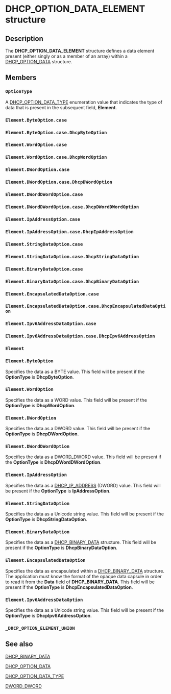 # DHCP_OPTION_DATA_ELEMENT structure

## Description

The **DHCP_OPTION_DATA_ELEMENT** structure defines a data element present (either singly or as a member of an array) within a [DHCP_OPTION_DATA](https://learn.microsoft.com/windows/desktop/api/dhcpsapi/ns-dhcpsapi-dhcp_option_data) structure.

## Members

### `OptionType`

A [DHCP_OPTION_DATA_TYPE](https://learn.microsoft.com/windows/desktop/api/dhcpsapi/ne-dhcpsapi-dhcp_option_data_type) enumeration value that indicates the type of data that is present in the subsequent field, **Element**.

### `Element.ByteOption.case`

### `Element.ByteOption.case.DhcpByteOption`

### `Element.WordOption.case`

### `Element.WordOption.case.DhcpWordOption`

### `Element.DWordOption.case`

### `Element.DWordOption.case.DhcpDWordOption`

### `Element.DWordDWordOption.case`

### `Element.DWordDWordOption.case.DhcpDWordDWordOption`

### `Element.IpAddressOption.case`

### `Element.IpAddressOption.case.DhcpIpAddressOption`

### `Element.StringDataOption.case`

### `Element.StringDataOption.case.DhcpStringDataOption`

### `Element.BinaryDataOption.case`

### `Element.BinaryDataOption.case.DhcpBinaryDataOption`

### `Element.EncapsulatedDataOption.case`

### `Element.EncapsulatedDataOption.case.DhcpEncapsulatedDataOption`

### `Element.Ipv6AddressDataOption.case`

### `Element.Ipv6AddressDataOption.case.DhcpIpv6AddressOption`

### `Element`

### `Element.ByteOption`

Specifies the data as a BYTE value. This field will be present if the **OptionType** is **DhcpByteOption**.

### `Element.WordOption`

Specifies the data as a WORD value. This field will be present if the **OptionType** is **DhcpWordOption**.

### `Element.DWordOption`

Specifies the data as a DWORD value. This field will be present if the **OptionType** is **DhcpDWordOption**.

### `Element.DWordDWordOption`

Specifies the data as a [DWORD_DWORD](https://learn.microsoft.com/windows/desktop/api/dhcpsapi/ns-dhcpsapi-dword_dword) value. This field will be present if the **OptionType** is **DhcpDWordDWordOption**.

### `Element.IpAddressOption`

Specifies the data as a [DHCP_IP_ADDRESS](https://learn.microsoft.com/previous-versions/windows/desktop/dhcp/dhcp-server-management-type-definitions) (DWORD) value. This field will be present if the **OptionType** is **IpAddressOption**.

### `Element.StringDataOption`

Specifies the data as a Unicode string value. This field will be present if the **OptionType** is **DhcpStringDataOption**.

### `Element.BinaryDataOption`

Specifies the data as a [DHCP_BINARY_DATA](https://learn.microsoft.com/windows/desktop/api/dhcpsapi/ns-dhcpsapi-dhcp_binary_data) structure. This field will be present if the **OptionType** is **DhcpBinaryDataOption**.

### `Element.EncapsulatedDataOption`

Specifies the data as encapsulated within a [DHCP_BINARY_DATA](https://learn.microsoft.com/windows/desktop/api/dhcpsapi/ns-dhcpsapi-dhcp_binary_data) structure. The application must know the format of the opaque data capsule in order to read it from the **Data** field of **DHCP_BINARY_DATA**. This field will be present if the **OptionType** is **DhcpEncapsulatedDataOption**.

### `Element.Ipv6AddressDataOption`

Specifies the data as a Unicode string value. This field will be present if the **OptionType** is **DhcpIpv6AddressOption**.

### `_DHCP_OPTION_ELEMENT_UNION`

## See also

[DHCP_BINARY_DATA](https://learn.microsoft.com/windows/desktop/api/dhcpsapi/ns-dhcpsapi-dhcp_binary_data)

[DHCP_OPTION_DATA](https://learn.microsoft.com/windows/desktop/api/dhcpsapi/ns-dhcpsapi-dhcp_option_data)

[DHCP_OPTION_DATA_TYPE](https://learn.microsoft.com/windows/desktop/api/dhcpsapi/ne-dhcpsapi-dhcp_option_data_type)

[DWORD_DWORD](https://learn.microsoft.com/windows/desktop/api/dhcpsapi/ns-dhcpsapi-dword_dword)